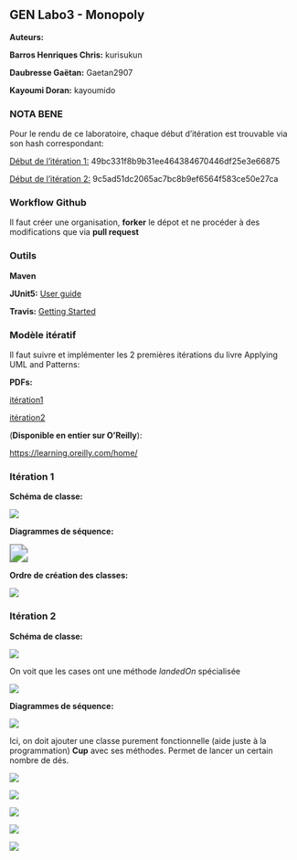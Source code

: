 ## GEN Labo3 - Monopoly



**Auteurs:**

**Barros Henriques Chris:** kurisukun

**Daubresse Gaëtan:** Gaetan2907

**Kayoumi Doran:** kayoumido



### NOTA BENE

Pour le rendu de ce laboratoire, chaque début d’itération est trouvable via son hash correspondant:



<u>Début de l’itération 1:</u> 49bc331f8b9b31ee464384670446df25e3e66875

<u>Début de l’itération 2:</u> 9c5ad51dc2065ac7bc8b9ef6564f583ce50e27ca





### Workflow Github



Il faut créer une organisation, **forker** le dépot et ne procéder à des modifications que via **pull request**



### Outils

**Maven**

**JUnit5:** [User guide](https://junit.org/junit5/docs/current/user-guide/)

**Travis:** [Getting Started](https://travis-ci.org/getting_started)





### Modèle itératif

Il faut suivre et implémenter les 2 premières itérations du livre Applying UML and Patterns:



**PDFs:**

[itération1](https://cyberlearn.hes-so.ch/pluginfile.php/3213185/mod_folder/content/0/iteration%201.pdf?forcedownload=1)

[itération2](https://cyberlearn.hes-so.ch/pluginfile.php/3213185/mod_folder/content/0/iteration%202.pdf?forcedownload=1)



(**Disponible en entier sur O’Reilly**):

https://learning.oreilly.com/home/





### Itération 1



**Schéma de classe:**

![](./img/img1.png)



**Diagrammes de séquence:**

<img src="./img/img2.png" style="zoom:200%;" />



**Ordre de création des classes:**

![](./img/img3.png)



### Itération 2



**Schéma de classe:**

![](./img/img4.png)





On voit que les cases ont une méthode *landedOn* spécialisée

![](./img/img5.png)



**Diagrammes de séquence:**



![](./img/img6.png)

Ici, on doit ajouter une classe purement fonctionnelle (aide juste à la programmation) **Cup** avec ses méthodes. Permet de lancer un certain nombre de dés.



![](./img/img7.png)



![](./img/img8.png)



![](./img/img9.png)

![](./img/img10.png)



![](./img/img11.png)

